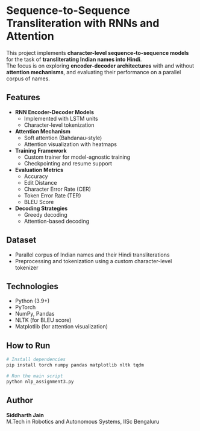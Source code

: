 # Sequence-to-Sequence Transliteration with RNNs and Attention

This project implements **character-level sequence-to-sequence models** for the task of **transliterating Indian names into Hindi**.  
The focus is on exploring **encoder-decoder architectures** with and without **attention mechanisms**, and evaluating their performance on a parallel corpus of names.

## Features
- **RNN Encoder-Decoder Models**
  - Implemented with LSTM units
  - Character-level tokenization
- **Attention Mechanism**
  - Soft attention (Bahdanau-style)
  - Attention visualization with heatmaps
- **Training Framework**
  - Custom trainer for model-agnostic training
  - Checkpointing and resume support
- **Evaluation Metrics**
  - Accuracy
  - Edit Distance
  - Character Error Rate (CER)
  - Token Error Rate (TER)
  - BLEU Score
- **Decoding Strategies**
  - Greedy decoding
  - Attention-based decoding

## Dataset
- Parallel corpus of Indian names and their Hindi transliterations
- Preprocessing and tokenization using a custom character-level tokenizer

## Technologies
- Python (3.9+)  
- PyTorch  
- NumPy, Pandas  
- NLTK (for BLEU score)  
- Matplotlib (for attention visualization)  

## How to Run
```bash
# Install dependencies
pip install torch numpy pandas matplotlib nltk tqdm

# Run the main script
python nlp_assignment3.py
```

## Author
**Siddharth Jain**  
M.Tech in Robotics and Autonomous Systems, IISc Bengaluru
